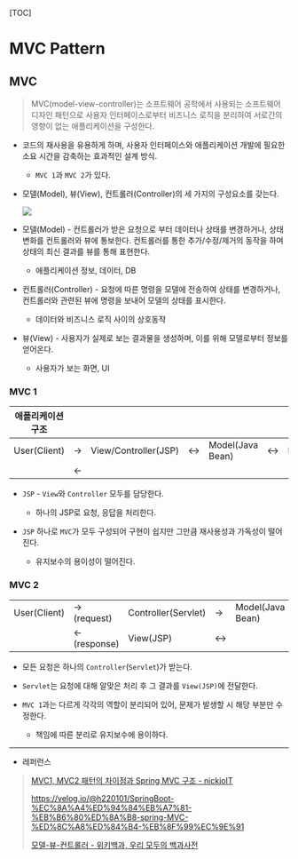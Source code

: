 [TOC]

# MVC Pattern

## MVC

> MVC(model-view-controller)는 소프트웨어 공학에서 사용되는 소프트웨어 디자인 패턴으로 사용자 인터페이스로부터 비즈니스 로직을 분리하여 서로간의 영향이 없는 애플리케이션을 구성한다.

- 코드의 재사용을 유용하게 하며, 사용자 인터페이스와 애플리케이션 개발에 필요한 소요 시간을 감축하는 효과적인 설계 방식.
  
  - `MVC 1`과 `MVC 2`가 있다.

- 모델(Model), 뷰(View), 컨트롤러(Controller)의 세 가지의 구성요소를 갖는다.
  
  ![](https://developer.mozilla.org/en-US/docs/Glossary/MVC/model-view-controller-light-blue.png)

- 모델(Model) - 컨트롤러가 받은 요청으로 부터 데이터나 상태를 변경하거나, 상태 변화를 컨트롤러와 뷰에 통보한다. 컨트롤러를 통한 추가/수정/제거의 동작을 하며 상태의 최신 결과를 뷰를 통해 표현한다.
  
  - 애플리케이션 정보, 데이터, DB

- 컨트롤러(Controller) - 요청에 따른 명령을 모델에 전송하여 상태를 변경하거나, 컨트롤러와 관련된 뷰에 명령을 보내어 모델의 상태를 표시한다.
  
  - 데이터와 비즈니스 로직 사이의 상호동작

- 뷰(View) - 사용자가 실제로 보는 결과물을 생성하며, 이를 위해 모델로부터 정보를 얻어온다.
  
  - 사용자가 보는 화면, UI

### MVC 1

| 애플리케이션 구조    |     |                      |     |                  |     |     |
| ------------ | --- | -------------------- | --- | ---------------- | --- | --- |
| User(Client) | ->  | View/Controller(JSP) | <-> | Model(Java Bean) | <-> | DB  |
|              | <-  |                      |     |                  |     |     |

- `JSP` - `View`와 `Controller` 모두를 담당한다.
  
  - 하나의 JSP로 요청, 응답을 처리한다.

- `JSP` 하나로 `MVC`가 모두 구성되어 구현이 쉽지만 그만큼 재사용성과 가독성이 떨어진다.
  
  - 유지보수의 용이성이 떨어진다.

### MVC 2

|              |                  |                     |     |                  |     |     |
| ------------ | ---------------- | ------------------- | --- | ---------------- | --- | --- |
| User(Client) | -><br>(request)  | Controller(Servlet) | ->  | Model(Java Bean) | <-> | DB  |
|              | <-<br>(response) | View(JSP)           | <-> |                  |     |     |

- 모든 요청은 하나의 `Controller`(`Servlet`)가 받는다.

- `Servlet`는 요청에 대해 알맞은 처리 후 그 결과를 `View(JSP)`에 전달한다.

- `MVC 1`과는 다르게 각각의 역할이 분리되어 있어, 문제가 발생할 시 해당 부분만 수정한다.
  
  - 책임에 따른 분리로 유지보수에 용이하다.

---

- 레퍼런스

> [MVC1, MVC2 패턴의 차이점과 Spring MVC 구조 - nickjoIT](https://nickjoit.tistory.com/9)
> 
> https://velog.io/@h220101/SpringBoot-%EC%8A%A4%ED%94%84%EB%A7%81-%EB%B6%80%ED%8A%B8-spring-MVC-%ED%8C%A8%ED%84%B4-%EB%8F%99%EC%9E%91
> 
> [모델-뷰-컨트롤러 - 위키백과, 우리 모두의 백과사전](https://ko.wikipedia.org/wiki/%EB%AA%A8%EB%8D%B8-%EB%B7%B0-%EC%BB%A8%ED%8A%B8%EB%A1%A4%EB%9F%AC)
